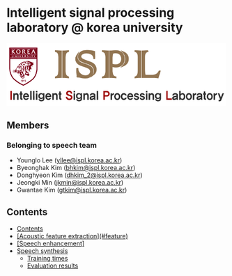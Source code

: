 # Intelligent signal processing laboratory @ korea university

<a href=http://ispl.korea.ac.kr><center><img src="./image/logo1.jpg"></center></a>



## Members
### Belonging to speech team
* Younglo Lee (yllee@ispl.korea.ac.kr)
* Byeonghak Kim (bhkim@ispl.korea.ac.kr)
* Donghyeon Kim (dhkim_2@ispl.korea.ac.kr)
* Jeongki Min (jkmin@ispl.korea.ac.kr)
* Gwantae Kim (gtkim@ispl.korea.ac.kr)

## Contents
  * [Contents](#contents)<br/>
  * <a href=https://github.com/ByeonghakKim/ispl-speech/tree/master/Acoustic%20feature%20extraction>
     [Acoustic feature extraction](#feature)
    </a><br/>
  * <a href=https://github.com/ByeonghakKim/ispl-speech/tree/master/Speech%20enhancement>
     [Speech enhancement]
    </a><br/>
  * [Speech synthesis](#speechsynthesis)
    * [Training times](#training-times)
    * [Evaluation results](#evaluation-results)

